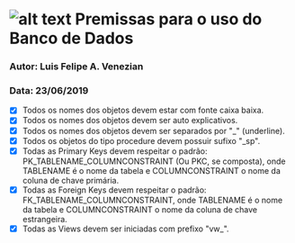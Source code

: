 # ![alt text](https://github.com/venezianluis/erp/blob/master/application/documentation/doc_img/logo/icon-hinode.png "Logo Hinode") Premissas para o uso do Banco de Dados

### Autor: Luis Felipe A. Venezian
### Data: 23/06/2019

- [x] Todos os nomes dos objetos devem estar com fonte caixa baixa.
- [x] Todos os nomes dos objetos devem ser auto explicativos.
- [x] Todos os nomes dos objetos devem ser separados por "_" (underline).
- [x] Todos os objetos do tipo procedure devem possuir sufixo "_sp".
- [x] Todas as Primary Keys devem respeitar o padrão: PK_TABLENAME_COLUMNCONSTRAINT (Ou PKC, se composta), onde TABLENAME é o nome da tabela e COLUMNCONSTRAINT o nome da coluna de chave primária. 
- [x] Todas as Foreign Keys devem respeitar o padrão: FK_TABLENAME_COLUMNCONSTRAINT, onde TABLENAME é o nome da tabela e COLUMNCONSTRAINT o nome da coluna de chave estrangeira.
- [x] Todas as Views devem ser iniciadas com prefixo "vw_".
